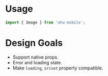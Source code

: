 
# Usage

```js
import { Image } from 'ohu-mobile';
```

# Design Goals

+ Support native props.
+ Error and loading state.
+ Make `loading`, `srcset` property compatible.

